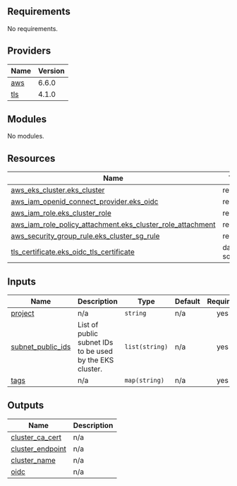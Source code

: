 <!-- BEGIN_TF_DOCS -->
## Requirements

No requirements.

## Providers

| Name | Version |
|------|---------|
| <a name="provider_aws"></a> [aws](#provider\_aws) | 6.6.0 |
| <a name="provider_tls"></a> [tls](#provider\_tls) | 4.1.0 |

## Modules

No modules.

## Resources

| Name | Type |
|------|------|
| [aws_eks_cluster.eks_cluster](https://registry.terraform.io/providers/hashicorp/aws/latest/docs/resources/eks_cluster) | resource |
| [aws_iam_openid_connect_provider.eks_oidc](https://registry.terraform.io/providers/hashicorp/aws/latest/docs/resources/iam_openid_connect_provider) | resource |
| [aws_iam_role.eks_cluster_role](https://registry.terraform.io/providers/hashicorp/aws/latest/docs/resources/iam_role) | resource |
| [aws_iam_role_policy_attachment.eks_cluster_role_attachment](https://registry.terraform.io/providers/hashicorp/aws/latest/docs/resources/iam_role_policy_attachment) | resource |
| [aws_security_group_rule.eks_cluster_sg_rule](https://registry.terraform.io/providers/hashicorp/aws/latest/docs/resources/security_group_rule) | resource |
| [tls_certificate.eks_oidc_tls_certificate](https://registry.terraform.io/providers/hashicorp/tls/latest/docs/data-sources/certificate) | data source |

## Inputs

| Name | Description | Type | Default | Required |
|------|-------------|------|---------|:--------:|
| <a name="input_project"></a> [project](#input\_project) | n/a | `string` | n/a | yes |
| <a name="input_subnet_public_ids"></a> [subnet\_public\_ids](#input\_subnet\_public\_ids) | List of public subnet IDs to be used by the EKS cluster. | `list(string)` | n/a | yes |
| <a name="input_tags"></a> [tags](#input\_tags) | n/a | `map(string)` | n/a | yes |

## Outputs

| Name | Description |
|------|-------------|
| <a name="output_cluster_ca_cert"></a> [cluster\_ca\_cert](#output\_cluster\_ca\_cert) | n/a |
| <a name="output_cluster_endpoint"></a> [cluster\_endpoint](#output\_cluster\_endpoint) | n/a |
| <a name="output_cluster_name"></a> [cluster\_name](#output\_cluster\_name) | n/a |
| <a name="output_oidc"></a> [oidc](#output\_oidc) | n/a |
<!-- END_TF_DOCS -->